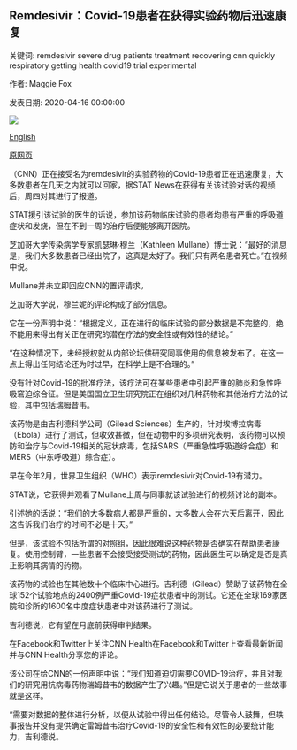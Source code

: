 ## Remdesivir：Covid-19患者在获得实验药物后迅速康复

关键词: remdesivir severe drug patients treatment recovering cnn quickly respiratory getting health covid19 trial experimental

作者: Maggie Fox

发表日期: 2020-04-16 00:00:00

![](https://cdn.cnn.com/cnnnext/dam/assets/200416193127-coronavirus-remdesivir-trial-super-tease.jpg)

[English](Remdesivir%3A%20Covid-19%20patients%20recovering%20quickly%20after%20getting%20experimental%20drug.md)

[原网页](https://edition.cnn.com/2020/04/16/health/coronavirus-remdesivir-trial/index.html)

（CNN）正在接受名为remdesivir的实验药物的Covid-19患者正在迅速康复，大多数患者在几天之内就可以回家，据STAT News在获得有关该试验对话的视频后，周四对其进行了报道。

STAT援引该试验的医生的话说，参加该药物临床试验的患者均患有严重的呼吸道症状和发烧，但在不到一周的治疗后便能够离开医院。

芝加哥大学传染病学专家凯瑟琳·穆兰（Kathleen Mullane）博士说：“最好的消息是，我们大多数患者已经出院了，这真是太好了。我们只有两名患者死亡。”在视频中说。

Mullane并未立即回应CNN的置评请求。

芝加哥大学说，穆兰妮的评论构成了部分信息。

它在一份声明中说：“根据定义，正在进行的临床试验的部分数据是不完整的，绝不能用来得出有关正在研究的潜在疗法的安全性或有效性的结论。”

“在这种情况下，未经授权就从内部论坛供研究同事使用的信息被发布了。在这一点上得出任何结论还为时过早，在科学上是不合理的。”

没有针对Covid-19的批准疗法，该疗法可在某些患者中引起严重的肺炎和急性呼吸窘迫综合征。但是美国国立卫生研究院正在组织对几种药物和其他治疗方法的试验，其中包括瑞姆昔韦。

该药物是由吉利德科学公司（Gilead Sciences）生产的，针对埃博拉病毒（Ebola）进行了测试，但收效甚微，但在动物中的多项研究表明，该药物可以预防和治疗与Covid-19相关的冠状病毒，包括SARS（严重急性呼吸道综合症）和MERS（中东呼吸道）综合症）。

早在今年2月，世界卫生组织（WHO）表示remdesivir对Covid-19有潜力。

STAT说，它获得并观看了Mullane上周与同事就该试验进行的视频讨论的副本。

引述她的话说：“我们的大多数病人都是严重的，大多数人会在六天后离开，因此这告诉我们治疗的时间不必是十天。”

但是，该试验不包括所谓的对照组，因此很难说这种药物是否确实在帮助患者康复。使用控制臂，一些患者不会接受接受测试的药物，因此医生可以确定是否是真正影响其病情的药物。

该药物的试验也在其他数十个临床中心进行。吉利德（Gilead）赞助了该药物在全球152个试验地点的2400例严重Covid-19症状患者中的测试。它还在全球169家医院和诊所的1600名中度症状患者中对该药进行了测试。

吉利德说，它有望在月底前获得审判结果。

在Facebook和Twitter上关注CNN Health在Facebook和Twitter上查看最新新闻并与CNN Health分享您的评论。

该公司在给CNN的一份声明中说：“我们知道迫切需要COVID-19治疗，并且对我们的研究用抗病毒药物瑞姆昔韦的数据产生了兴趣。”但是它说关于患者的一些故事就是这样。

“需要对数据的整体进行分析，以便从试验中得出任何结论。尽管令人鼓舞，但轶事报告并没有提供确定雷姆昔韦治疗Covid-19的安全性和有效性的必要统计能力，吉利德说。